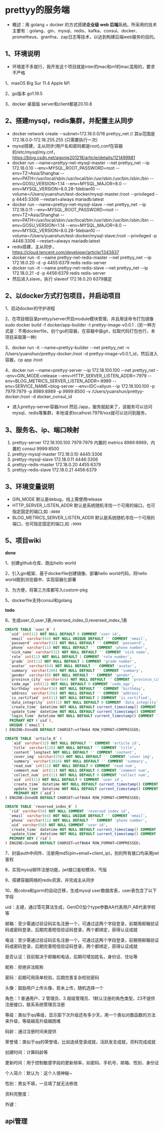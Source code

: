 # prettyy的服务端

* 概述：用 golang + docker 的方式搭建**企业级 web 后端**系统。所采用的技术主要有：golang、gin、mysql、redis、kafka、consul、docker、prometheus、granfna、zap日志等技术，以达到构建后端web服务的目的。

## 1、环境说明

* 环境差不多就行，我开发这个项目就是inter的mac和m1的mac混用的，要求不严格

1、masOS Big Sur 11.4 Apple M1

2、go版本 go1.19.5

3、docker 桌面版 server和client都是20.10.8

## 2、搭建mysql，redis集群，并配置主从同步

* docker network create --subnet=172.18.0.0/16 prettyy_net // 其ip范围是172.18.0.0-172.18.255.255 (只需要执行一次)
* mysql搭建，主从同步(用户名和密码都是root),conf在容器的/etc/mysql/my.cnf，https://blog.csdn.net/agonie201218/article/details/121499881
* docker run --name=prettyy-net-mysql-master --net prettyy_net --ip 172.18.0.10 --env=MYSQL_ROOT_PASSWORD=root
  --env=TZ=Asia/Shanghai --env=PATH=/usr/local/sbin:/usr/local/bin:/usr/sbin:/usr/bin:/sbin:/bin --env=GOSU_VERSION=1.14
  --env=MYSQL_MAJOR=8.0 --env=MYSQL_VERSION=8.0.28-1debian10 --volume=/Users/yuanshun/test-docker/mysql-master:/root
  --privileged -p 4445:3306 --restart=always mariadb:latest
* docker run --name=prettyy-net-mysql-slave --net prettyy_net --ip 172.18.0.11 --env=MYSQL_ROOT_PASSWORD=root
  --env=TZ=Asia/Shanghai --env=PATH=/usr/local/sbin:/usr/local/bin:/usr/sbin:/usr/bin:/sbin:/bin --env=GOSU_VERSION=1.14
  --env=MYSQL_MAJOR=8.0 --env=MYSQL_VERSION=8.0.28-1debian10 --volume=/Users/yuanshun/test-docker/mysql-slave:/root
  --privileged -p 4446:3306 --restart=always mariadb:latest
* redis搭建，主从同步，https://cloud.tencent.com/developer/article/1343837
* docker run -it --name prettyy-net-redis-master --net prettyy_net --ip 172.18.0.20 -d -p 4455:6379 redis redis-server 
* docker run -it --name prettyy-net-redis-slave --net prettyy_net --ip 172.18.0.21 -d -p 4456:6379 redis redis-server
* 然后进入slave，执行 slaveof 172.18.0.20 6379搞定

## 2、以docker方式打包项目，并启动项目

1、启动docker的守护进程

2、在项目根目录prettyy/server开启module模块管理，并且用该命令打包镜像 sudo docker build -f docker/app-builder -t prettyy-image-v0.0.1 .   (另一种方式是：不用dockerfile，创个go的容器，在容器中装git，拉取代码打包也行，本项目采取第一种)

3、docker run -it --name=prettyy-builder --net prettyy_net -v /Users/yuanshun/prettyy-docker:/root  -d prettyy-image-v0.0.1_id，然后进入容器，cp app /root

4、docker run --name=prettyy-server --ip 172.18.100.100 --net prettyy_net --env=GIN_MODE=release --env=HTTP_SERVER_LISTEN_ADDR=:7979 --env=BLOG_METRICS_SERVER_LISTEN_ADDR=:8989 --env=SERVICE_NAME=blog-server --env=IDC=aliyun  --ip 172.18.100.100 -p 7979:7979 -p 8989:8989 -p 9999:8500 -v /Users/yuanshun/prettyy-docker:/root -d docker_consul_id
* 进入prettyy-server容器/root 然后./app，服务就起来了，该服务可以访问mysql、redis等集群，本地请求localhost:7979/xxx就可以访问到服务，

## 3、服务名、ip、端口映射

1. prettyy-server       172.18.100.100    7979:7979    内置的 metrics 8989:8989，内置的 consul 9999:8500
2. prettyy-mysql-master 172.18.0.10       4445:3306
3. prettyy-mysql-slave  172.18.0.11       4446:3306
4. prettyy-redis-master 172.18.0.20       4455:6379
5. prettyy-redis-slave  172.18.0.21       4456:6379

## 3、环境变量说明

* GIN_MODE 默认是debug，线上需使用release
* HTTP_SERVER_LISTEN_ADDR 默认是系统随机寻找一个可用的端口，也可指定固定的端口,如 `:8080`
* BLOG_METRICS_SERVER_LISTEN_ADDR 默认是系统随机寻找一个可用的端口，也可指定固定的端口,如 `:9999`

## 5、项目wiki

**done**

1、创建github仓库、跑出hello world

2、引入gin框架、基于dockerfile创建镜像、部署hello world代码，将hello world跑到浏览器中、实现容器化部署

3、为方便，将第三方库都写入custom-pkg

5、dockerfile支持consul和golang

**todo**

6、生成user_0,user_1表,reversed_index_0,reversed_index_1表

```sql
CREATE TABLE `user_0` (
  `uid` int(11) NOT NULL DEFAULT 0 COMMENT 'user id',
  `email` varchar(64) NOT NULL UNIQUE DEFAULT '' COMMENT 'email',
  `password` varchar(32) NOT NULL DEFAULT '' COMMENT 'password',
  `phone` varchar(11) NOT NULL DEFAULT '' COMMENT 'phone number',
  `nick_name` varchar(32) NOT NULL DEFAULT '' COMMENT 'nick name',
  `role` int(11) NOT NULL DEFAULT 1 COMMENT 'role number',
  `grade` int(11) NOT NULL DEFAULT 1 COMMENT 'grade number',
  `avatar` varchar(64) NOT NULL DEFAULT '' COMMENT 'avatar',
  `summary` varchar(200) NOT NULL DEFAULT '' COMMENT 'summary',
  `gender` varchar(8) NOT NULL DEFAULT '' COMMENT 'gender',
  `province_city` varchar(64) NOT NULL DEFAULT '' COMMENT 'province_city',
  `code_age` int(11) NOT NULL DEFAULT 0 COMMENT 'code_age',
  `birthday` varchar(16) NOT NULL DEFAULT '' COMMENT 'birthday',
  `address` varchar(256) NOT NULL DEFAULT '' COMMENT 'address',
  `is_certified` int(11) NOT NULL DEFAULT 2 COMMENT 'is_certified',
  `data_integrity` int(11) NOT NULL DEFAULT 0 COMMENT 'data_integrity',
  `create_time` datetime NOT NULL DEFAULT current_timestamp() COMMENT 'create time',
  `update_time` datetime NOT NULL DEFAULT current_timestamp() COMMENT 'update time',
  `login_time` datetime NOT NULL DEFAULT current_timestamp() COMMENT 'login time',
  PRIMARY KEY (`uid`),
  UNIQUE (`email`)
) ENGINE=InnoDB DEFAULT CHARSET=utf8mb4 ROW_FORMAT=COMPRESSED;

CREATE TABLE `article_0` (
   `aid` varchar(32) NOT NULL DEFAULT '' COMMENT 'article id',
   `title` varchar(128) NOT NULL DEFAULT '' COMMENT 'title',
   `content` longtext NOT NULL DEFAULT '' COMMENT 'content',
   `cover_img` varchar(256) NOT NULL DEFAULT '' COMMENT 'cover img',
   `summary` varchar(1024) NOT NULL DEFAULT '' COMMENT 'summary',
   `read_num` int(11) NOT NULL DEFAULT 0 COMMENT 'read num',
   `comment_num` int(11) NOT NULL DEFAULT 0 COMMENT 'comment num',
   `collect_num` int(11) NOT NULL DEFAULT 0 COMMENT 'collect num',
   `uid` int(11) NOT NULL DEFAULT 0 COMMENT 'user id',
   `create_time` datetime NOT NULL DEFAULT current_timestamp() COMMENT 'create time',
   `update_time` datetime NOT NULL DEFAULT current_timestamp() COMMENT 'update time',
    PRIMARY KEY (`aid`)
) ENGINE=InnoDB DEFAULT CHARSET=utf8mb4 ROW_FORMAT=COMPRESSED;

CREATE TABLE `reversed_index_0` (
  `rid` varchar(50) NOT NULL COMMENT 'reversed index id',
  `email` varchar(64) NOT NULL UNIQUE DEFAULT '' COMMENT 'email',
  `phone` varchar(11) NOT NULL DEFAULT '' COMMENT 'phone number',
  `uid` varchar(50) NOT NULL COMMENT 'user id',
  `create_time` datetime NOT NULL DEFAULT current_timestamp() COMMENT 'create time',
  `update_time` datetime NOT NULL DEFAULT current_timestamp() COMMENT 'update time',
  PRIMARY KEY (`rid`)
) ENGINE=InnoDB DEFAULT CHARSET=utf8mb4 ROW_FORMAT=COMPRESSED;
```



7、封装auth中间件、注册用md5(pin+email+client_ip)，别的所有接口均采用jwt鉴权

8、实现mysql邮件注册功能，jwt接口鉴权模块，丐版

9、搭建容器网络的redis资源，并完成主从同步[](https://)

10、用cobra和gorm的自动迁移，生成mysql user数据库表，user表包含了以下字段

uid：主键，通过雪花算法生成，GenID()加个type参数AA代表用户,AB代表学校等

邮箱：至少需通过验证码实名注册一个，可通过这两个字段登录，前期用邮箱验证码或密码登录，后期完善短信验证码登录，两个都绑定，获得认证成就

电话：至少需通过验证码实名注册一个，可通过这两个字段登录，前期用邮箱验证码或密码登录，后期完善短信验证码登录，两个都绑定，获得认证成就

是否认证：目前取决于邮箱和电话，后期可增加姓名，身份证、住址等

昵称：拒绝非法昵称

密码：前期可用简单校验，后期完善复杂校验密码

头像：鼓励用户上传头像，若未上传，随机选择一个

角色：1 普通用户、2 管理员、3 超级管理员、1默认注册的角色类型，23不提供注册接口，联系系统管理员注册

等级：类似于qq等级，显示距下次升级还有多少天，用一个类似对数函数的方法来升级，等级越高升级越困难

码龄：通过注册时间来提供

荣誉墙：类似于qq的荣誉墙，比如连续登录成就，活跃发言成就，资料完成成就

创建时间：计算码龄等

更新时间：用于控制敏感字段的更新频率，如密码、手机号、邮箱、性别、身份证

个人简介：默认为：这个人很神秘~

性别：男女不填，一旦填了就无法修改

资料完整度：

外键：

## api管理
